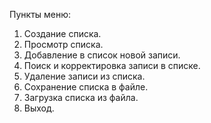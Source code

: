 Пункты меню:
1. Создание списка.
2. Просмотр списка.
3. Добавление в список  новой записи.
4. Поиск и корректировка записи в списке.
5. Удаление записи из списка.
6. Сохранение списка в файле.
7. Загрузка списка из файла.
8. Выход.